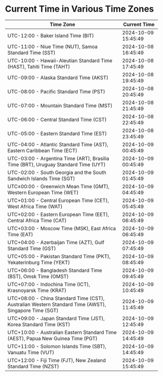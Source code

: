 # Current Time in Various Time Zones

| Time Zone | Current Time |
|-----------|--------------|
| UTC-12:00 - Baker Island Time (BIT) | 2024-10-09 15:45:49 |
| UTC-11:00 - Niue Time (NUT), Samoa Standard Time (SST) | 2024-10-08 16:45:49 |
| UTC-10:00 - Hawaii-Aleutian Standard Time (HAST), Tahiti Time (TAHT) | 2024-10-08 17:45:49 |
| UTC-09:00 - Alaska Standard Time (AKST) | 2024-10-08 19:45:49 |
| UTC-08:00 - Pacific Standard Time (PST) | 2024-10-08 20:45:49 |
| UTC-07:00 - Mountain Standard Time (MST) | 2024-10-08 21:45:49 |
| UTC-06:00 - Central Standard Time (CST) | 2024-10-08 22:45:49 |
| UTC-05:00 - Eastern Standard Time (EST) | 2024-10-08 23:45:49 |
| UTC-04:00 - Atlantic Standard Time (AST), Eastern Caribbean Time (ECT) | 2024-10-09 00:45:49 |
| UTC-03:00 - Argentina Time (ART), Brasília Time (BRT), Uruguay Standard Time (UYT) | 2024-10-09 00:45:49 |
| UTC-02:00 - South Georgia and the South Sandwich Islands Time (SGT) | 2024-10-09 01:45:49 |
| UTC±00:00 - Greenwich Mean Time (GMT), Western European Time (WET) | 2024-10-09 04:45:49 |
| UTC+01:00 - Central European Time (CET), West Africa Time (WAT) | 2024-10-09 05:45:49 |
| UTC+02:00 - Eastern European Time (EET), Central Africa Time (CAT) | 2024-10-09 06:45:49 |
| UTC+03:00 - Moscow Time (MSK), East Africa Time (EAT) | 2024-10-09 06:45:49 |
| UTC+04:00 - Azerbaijan Time (AZT), Gulf Standard Time (GST) | 2024-10-09 07:45:49 |
| UTC+05:00 - Pakistan Standard Time (PKT), Yekaterinburg Time (YEKT) | 2024-10-09 08:45:49 |
| UTC+06:00 - Bangladesh Standard Time (BST), Omsk Time (OMST) | 2024-10-09 09:45:49 |
| UTC+07:00 - Indochina Time (ICT), Krasnoyarsk Time (KRAT) | 2024-10-09 10:45:49 |
| UTC+08:00 - China Standard Time (CST), Australian Western Standard Time (AWST), Singapore Time (SGT) | 2024-10-09 11:45:49 |
| UTC+09:00 - Japan Standard Time (JST), Korea Standard Time (KST) | 2024-10-09 12:45:49 |
| UTC+10:00 - Australian Eastern Standard Time (AEST), Papua New Guinea Time (PGT) | 2024-10-09 14:45:49 |
| UTC+11:00 - Solomon Islands Time (SBT), Vanuatu Time (VUT) | 2024-10-09 14:45:49 |
| UTC+12:00 - Fiji Time (FJT), New Zealand Standard Time (NZST) | 2024-10-09 15:45:49 |
